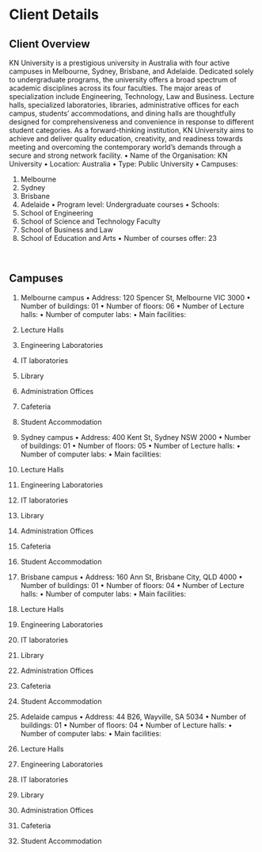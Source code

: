 # Client Details

## Client Overview
KN University is a prestigious university in Australia with four active campuses in Melbourne, Sydney, Brisbane, and Adelaide. Dedicated solely to undergraduate programs, the university offers a broad spectrum of academic disciplines across its four faculties. The major areas of specialization include Engineering, Technology, Law and Business. Lecture halls, specialized laboratories, libraries, administrative offices for each campus, students’ accommodations, and dining halls are thoughtfully designed for comprehensiveness and convenience in response to different student categories. As a forward-thinking institution, KN University aims to achieve and deliver quality education, creativity, and readiness towards meeting and overcoming the contemporary world’s demands through a secure and strong network facility.
•	Name of the Organisation: KN University
•	Location: Australia
•	Type: Public University
•	Campuses:	 
1.	Melbourne
2.	Sydney
3.	Brisbane
4.	Adelaide
•	Program level: Undergraduate courses
•	Schools: 
1.	School of Engineering
2.	School of Science and Technology Faculty
3.	School of Business and Law
4.	School of Education and Arts
•	Number of courses offer: 23

 
## Campuses
1.	Melbourne campus
•	Address: 120 Spencer St, Melbourne VIC 3000
•	Number of buildings: 01
•	Number of floors: 06
•	Number of Lecture halls: 
•	Number of computer labs:
•	Main facilities: 
1.	Lecture Halls
2.	Engineering Laboratories 
3.	IT laboratories
4.	Library
5.	Administration Offices
6.	Cafeteria
7.	Student Accommodation
2.	Sydney campus
•	Address: 400 Kent St, Sydney NSW 2000
•	Number of buildings: 01
•	Number of floors: 05
•	Number of Lecture halls: 
•	Number of computer labs:
•	Main facilities: 
1.	Lecture Halls
2.	Engineering Laboratories 
3.	IT laboratories
4.	Library
5.	Administration Offices
6.	Cafeteria
7.	Student Accommodation
 
3.	Brisbane campus
•	Address: 160 Ann St, Brisbane City, QLD 4000
•	Number of buildings: 01
•	Number of floors: 04
•	Number of Lecture halls: 
•	Number of computer labs:
•	Main facilities: 
1.	Lecture Halls
2.	Engineering Laboratories 
3.	IT laboratories
4.	Library
5.	Administration Offices
6.	Cafeteria
7.	Student Accommodation

4.	Adelaide campus
•	Address: 44 B26, Wayville, SA 5034
•	Number of buildings: 01
•	Number of floors: 04
•	Number of Lecture halls: 
•	Number of computer labs:
•	Main facilities: 
1.	Lecture Halls
2.	Engineering Laboratories 
3.	IT laboratories
4.	Library
5.	Administration Offices
6.	Cafeteria
7.	Student Accommodation
